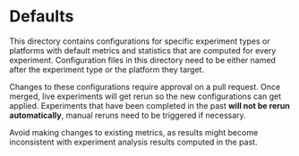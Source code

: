 # Defaults

This directory contains configurations for specific experiment types or platforms with default metrics and statistics that are computed for every experiment. Configuration files in this directory need to be either named after the experiment type or the platform they target.

Changes to these configurations require approval on a pull request.
Once merged, live experiments will get rerun so the new configurations can get applied. Experiments that have been completed in the past **will not be rerun automatically**, manual reruns need to be triggered if necessary.

Avoid making changes to existing metrics, as results might become inconsistent with experiment analysis results computed in the past.
